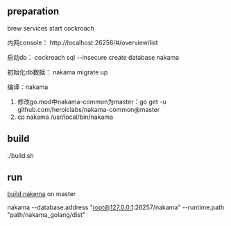 ## preparation 
brew services start cockroach

内网console：
http://localhost:26256/#/overview/list

启动db：
cockroach sql --insecure
    create database nakama
    
初始化db数据：
nakama migrate up    

编译：nakama
1. 修改go.mod中nakama-common为master：go get -u github.com/heroiclabs/nakama-common@master
2. cp nakama /usr/local/bin/nakama

## build
./build.sh

## run
 [build nakema](https://github.com/heroiclabs/nakama) on master
 
nakama --database.address "root@127.0.0.1:26257/nakama" --runtime.path "path/nakama_golang/dist"
